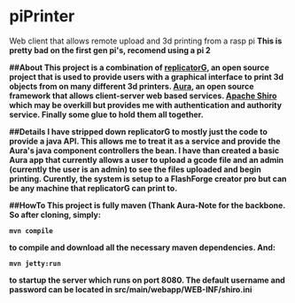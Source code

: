 # piPrinter
Web client that allows remote upload and 3d printing from a rasp pi
<b>This is pretty bad on the first gen pi's, recomend using a pi 2

##About
This project is a combination of [replicatorG](http://replicat.org/), an open source project that is used to provide users with a graphical
interface to print 3d objects from on many different 3d printers. [Aura](https://github.com/forcedotcom/aura),
an open source framework that allows client-server web based services. [Apache Shiro](http://shiro.apache.org/) which
may be overkill but provides me with authentication and authority service. Finally some glue to hold them all together.

##Details
I have stripped down replicatorG to mostly just the code to provide a java API. This allows me to treat it as a service
and provide the Aura's java component controllers the bean. I have than created a basic Aura app that currently allows
a user to upload a gcode file and an admin (currently the user is an admin) to see the files uploaded and begin printing.
 Curently, the system is setup to a FlashForge creator pro but can be any machine that replicatorG can print to.

##HowTo
This project is fully maven (Thank Aura-Note for the backbone. So after cloning, simply:
<pre><code>mvn compile</code></pre>
to compile and download all the necessary maven dependencies. And:
<pre><code>mvn jetty:run</code></pre>
to startup the server which runs on port 8080. The default username and password can be located in src/main/webapp/WEB-INF/shiro.ini
